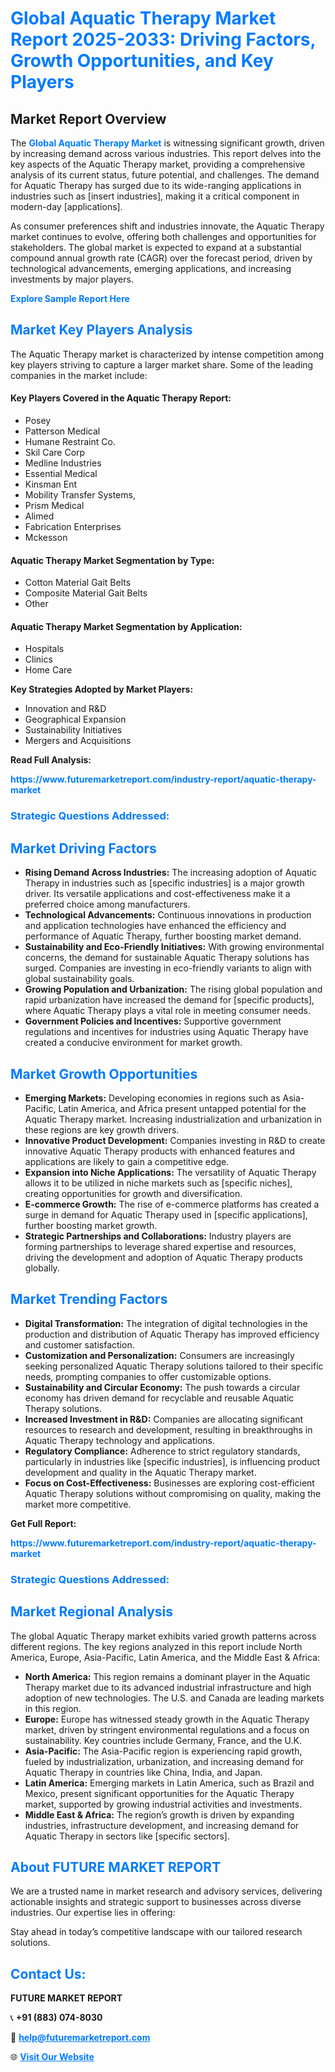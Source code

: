 <h1 style="color: #007BFF;">Global Aquatic Therapy Market Report 2025-2033: Driving Factors, Growth Opportunities, and Key Players</h1>

<section id="overview">
<h2>Market Report Overview</h2>
<p>The <a href="https://www.futuremarketreport.com/industry-report/aquatic-therapy-market" style="color: #007BFF; text-decoration: none;"><strong>Global Aquatic Therapy Market</strong></a> is witnessing significant growth, driven by increasing demand across various industries. This report delves into the key aspects of the Aquatic Therapy market, providing a comprehensive analysis of its current status, future potential, and challenges. The demand for Aquatic Therapy has surged due to its wide-ranging applications in industries such as [insert industries], making it a critical component in modern-day [applications].</p>
<p>As consumer preferences shift and industries innovate, the Aquatic Therapy market continues to evolve, offering both challenges and opportunities for stakeholders. The global market is expected to expand at a substantial compound annual growth rate (CAGR) over the forecast period, driven by technological advancements, emerging applications, and increasing investments by major players.</p>
</section>

<section id="overview">
<p><a href="https://www.futuremarketreport.com/request-sample/reportId=33729" style="color: #007BFF; text-decoration: none;"><strong>Explore Sample Report Here</strong></a></p>
</section>

<section id="key-players">
<h2 style="color: #007BFF;">Market Key Players Analysis</h2>
<p>The Aquatic Therapy market is characterized by intense competition among key players striving to capture a larger market share. Some of the leading companies in the market include:</p>
<h4>Key Players Covered in the Aquatic Therapy Report:</h4>
<ul><li>Posey</li><li>Patterson Medical</li><li>Humane Restraint Co.</li><li>Skil Care Corp</li><li>Medline Industries</li><li>Essential Medical</li><li>Kinsman Ent</li><li>Mobility Transfer Systems,</li><li>Prism Medical</li><li>Alimed</li><li>Fabrication Enterprises</li><li>Mckesson</li></ul>
<h4>Aquatic Therapy Market Segmentation by Type:</h4>
<ul><li>Cotton Material Gait Belts</li><li>Composite Material Gait Belts</li><li>Other</li></ul>

<h4>Aquatic Therapy Market Segmentation by Application:</h4>
<ul><li>Hospitals</li><li>Clinics</li><li>Home Care</li></ul>
<p><strong>Key Strategies Adopted by Market Players:</strong></p>
<ul>
<li>Innovation and R&D</li>
<li>Geographical Expansion</li>
<li>Sustainability Initiatives</li>
<li>Mergers and Acquisitions</li>
</ul>
</section>

<section>
<p><strong>Read Full Analysis: </strong></p><a href="https://www.futuremarketreport.com/industry-report/aquatic-therapy-market" style="color: #007BFF; text-decoration: none;"><strong>https://www.futuremarketreport.com/industry-report/aquatic-therapy-market</strong></a>
<h3 style="color: #007BFF;">Strategic Questions Addressed:</h3>
</section>

<section id="driving-factors">
<h2 style="color: #007BFF;">Market Driving Factors</h2>
<ul>
<li><strong>Rising Demand Across Industries:</strong> The increasing adoption of Aquatic Therapy in industries such as [specific industries] is a major growth driver. Its versatile applications and cost-effectiveness make it a preferred choice among manufacturers.</li>
<li><strong>Technological Advancements:</strong> Continuous innovations in production and application technologies have enhanced the efficiency and performance of Aquatic Therapy, further boosting market demand.</li>
<li><strong>Sustainability and Eco-Friendly Initiatives:</strong> With growing environmental concerns, the demand for sustainable Aquatic Therapy solutions has surged. Companies are investing in eco-friendly variants to align with global sustainability goals.</li>
<li><strong>Growing Population and Urbanization:</strong> The rising global population and rapid urbanization have increased the demand for [specific products], where Aquatic Therapy plays a vital role in meeting consumer needs.</li>
<li><strong>Government Policies and Incentives:</strong> Supportive government regulations and incentives for industries using Aquatic Therapy have created a conducive environment for market growth.</li>
</ul>
</section>

<section id="growth-opportunities">
<h2 style="color: #007BFF;">Market Growth Opportunities</h2>
<ul>
<li><strong>Emerging Markets:</strong> Developing economies in regions such as Asia-Pacific, Latin America, and Africa present untapped potential for the Aquatic Therapy market. Increasing industrialization and urbanization in these regions are key growth drivers.</li>
<li><strong>Innovative Product Development:</strong> Companies investing in R&D to create innovative Aquatic Therapy products with enhanced features and applications are likely to gain a competitive edge.</li>
<li><strong>Expansion into Niche Applications:</strong> The versatility of Aquatic Therapy allows it to be utilized in niche markets such as [specific niches], creating opportunities for growth and diversification.</li>
<li><strong>E-commerce Growth:</strong> The rise of e-commerce platforms has created a surge in demand for Aquatic Therapy used in [specific applications], further boosting market growth.</li>
<li><strong>Strategic Partnerships and Collaborations:</strong> Industry players are forming partnerships to leverage shared expertise and resources, driving the development and adoption of Aquatic Therapy products globally.</li>
</ul>
</section>

<section id="trending-factors">
<h2 style="color: #007BFF;">Market Trending Factors</h2>
<ul>
<li><strong>Digital Transformation:</strong> The integration of digital technologies in the production and distribution of Aquatic Therapy has improved efficiency and customer satisfaction.</li>
<li><strong>Customization and Personalization:</strong> Consumers are increasingly seeking personalized Aquatic Therapy solutions tailored to their specific needs, prompting companies to offer customizable options.</li>
<li><strong>Sustainability and Circular Economy:</strong> The push towards a circular economy has driven demand for recyclable and reusable Aquatic Therapy solutions.</li>
<li><strong>Increased Investment in R&D:</strong> Companies are allocating significant resources to research and development, resulting in breakthroughs in Aquatic Therapy technology and applications.</li>
<li><strong>Regulatory Compliance:</strong> Adherence to strict regulatory standards, particularly in industries like [specific industries], is influencing product development and quality in the Aquatic Therapy market.</li>
<li><strong>Focus on Cost-Effectiveness:</strong> Businesses are exploring cost-efficient Aquatic Therapy solutions without compromising on quality, making the market more competitive.</li>
</ul>
</section>

<section>
<p><strong>Get Full Report: </strong></p><a href="https://www.futuremarketreport.com/industry-report/aquatic-therapy-market" style="color: #007BFF; text-decoration: none;"><strong>https://www.futuremarketreport.com/industry-report/aquatic-therapy-market</strong></a>
<h3 style="color: #007BFF;">Strategic Questions Addressed:</h3>
</section>


<section id="regional-analysis">
<h2 style="color: #007BFF;">Market Regional Analysis</h2>
<p>The global Aquatic Therapy market exhibits varied growth patterns across different regions. The key regions analyzed in this report include North America, Europe, Asia-Pacific, Latin America, and the Middle East & Africa:</p>
<ul>
<li><strong>North America:</strong> This region remains a dominant player in the Aquatic Therapy market due to its advanced industrial infrastructure and high adoption of new technologies. The U.S. and Canada are leading markets in this region.</li>
<li><strong>Europe:</strong> Europe has witnessed steady growth in the Aquatic Therapy market, driven by stringent environmental regulations and a focus on sustainability. Key countries include Germany, France, and the U.K.</li>
<li><strong>Asia-Pacific:</strong> The Asia-Pacific region is experiencing rapid growth, fueled by industrialization, urbanization, and increasing demand for Aquatic Therapy in countries like China, India, and Japan.</li>
<li><strong>Latin America:</strong> Emerging markets in Latin America, such as Brazil and Mexico, present significant opportunities for the Aquatic Therapy market, supported by growing industrial activities and investments.</li>
<li><strong>Middle East & Africa:</strong> The region’s growth is driven by expanding industries, infrastructure development, and increasing demand for Aquatic Therapy in sectors like [specific sectors].</li>
</ul>
</section>

<footer>
<h2 style="color: #007BFF;">About FUTURE MARKET REPORT</h2>
<p>We are a trusted name in market research and advisory services, delivering actionable insights and strategic support to businesses across diverse industries. Our expertise lies in offering:</p>

<p>Stay ahead in today’s competitive landscape with our tailored research solutions.</p>

<h2 style="color: #007BFF;">Contact Us:</h2>
<p><strong>FUTURE MARKET REPORT</strong></p>
<p>📞 <strong>+91 (883) 074-8030</strong></p>
<p>📧 <strong><a href="mailto:help@futuremarketreport.com" style="color: #007BFF;">help@futuremarketreport.com</a></strong></p>
<p>🌐 <strong><a href="https://www.futuremarketreport.com/" style="color: #007BFF;">Visit Our Website</a></strong></p>
</footer>